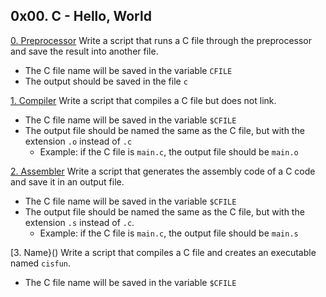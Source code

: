 ## 0x00. C - Hello, World      
[0. Preprocessor]() Write a script that runs a C file through the preprocessor and save the result into another file.
* The C file name will be saved in the variable `CFILE`     
* The output should be saved in the file `c`     

[1. Compiler]() Write a script that compiles a C file but does not link.       
* The C file name will be saved in the variable `$CFILE`      
* The output file should be named the same as the C file, but with the extension `.o` instead of `.c`
  * Example: if the C file is `main.c`, the output file should be `main.o`    

[2. Assembler]() Write a script that generates the assembly code of a C code and save it in an output file.    
* The C file name will be saved in the variable `$CFILE`
* The output file should be named the same as the C file, but with the extension `.s` instead of `.c`.
  * Example: if the C file is `main.c`, the output file should be `main.s`

[3. Name}() Write a script that compiles a C file and creates an executable named `cisfun`.     
* The C file name will be saved in the variable `$CFILE`        


